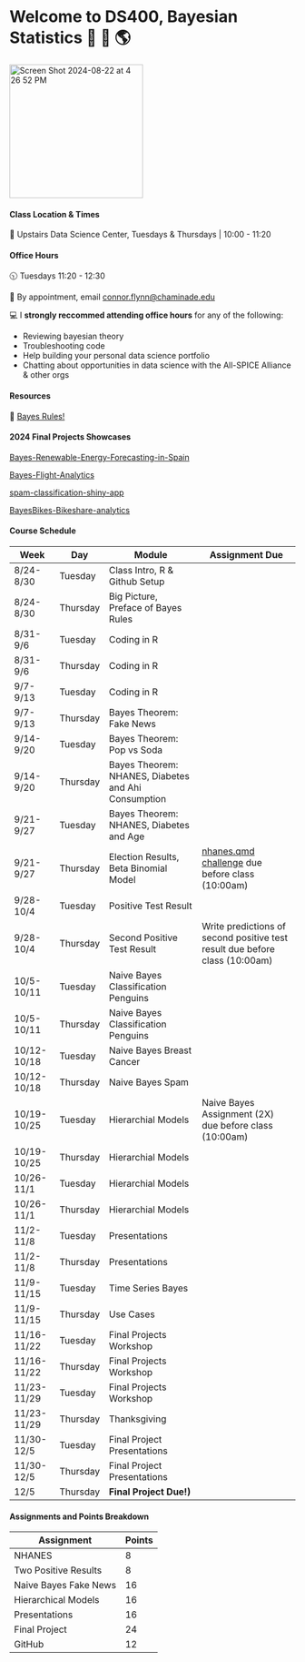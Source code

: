# Welcome to DS400, Bayesian Statistics 🌊 🌱 🌎


<img width="235" alt="Screen Shot 2024-08-22 at 4 26 52 PM" src="https://github.com/user-attachments/assets/20e929e1-18ea-4cc7-a15e-9ed24af27f31">



#### Class Location & Times
🏫 Upstairs Data Science Center, Tuesdays & Thursdays | 10:00 - 11:20 

#### Office Hours

🕥 Tuesdays 11:20 - 12:30


📆 By appointment, email connor.flynn@chaminade.edu


💻 I **strongly reccommed attending office hours** for any of the following:

- Reviewing bayesian theory
- Troubleshooting code
- Help building your personal data science portfolio
- Chatting about opportunities in data science with the All-SPICE Alliance & other orgs

#### Resources

📕 [Bayes Rules!](https://www.bayesrulesbook.com/)

#### 2024 Final Projects Showcases

[Bayes-Renewable-Energy-Forecasting-in-Spain](https://github.com/anishitomi/Bayes-Renewable-Energy-Forecasting-in-Spain)

[Bayes-Flight-Analytics](https://github.com/selenabuttery/Bayes-Flight-Analytics)

[spam-classification-shiny-app
](https://github.com/lydiahefel/spam-classification-shiny-app/tree/main)

[BayesBikes-Bikeshare-analytics](https://github.com/aekau21/BayesBikes-Bikeshare-analytics)



#### Course Schedule


| Week         | Day       | Module                                                             | Assignment Due |
|--------------|-----------|--------------------------------------------------------------------|----------------|
| 8/24-8/30    | Tuesday   | Class Intro, R & Github Setup                                    |                |
| 8/24-8/30    | Thursday  | Big Picture, Preface of Bayes Rules                              |                |
| 8/31-9/6     | Tuesday   | Coding in R                                                      |                |
| 8/31-9/6     | Thursday  |  Coding in R                                                     |                |
| 9/7-9/13     | Tuesday   |   Coding in R                                                    |                |
| 9/7-9/13     | Thursday  | Bayes Theorem: Fake News                                         |                |
| 9/14-9/20    | Tuesday   | Bayes Theorem: Pop vs Soda                                       |                |
| 9/14-9/20    | Thursday  | Bayes Theorem: NHANES, Diabetes and Ahi Consumption              |                |
| 9/21-9/27    | Tuesday   | Bayes Theorem: NHANES, Diabetes and Age                          |                |
| 9/21-9/27    | Thursday  | Election Results, Beta Binomial Model                            | [nhanes.qmd challenge](https://chaminade.instructure.com/courses/36857/assignments/369280) due before class (10:00am) |
| 9/28-10/4    | Tuesday   | Positive Test Result                                             |                |
| 9/28-10/4    | Thursday  | Second Positive Test Result                                      | Write predictions of second positive test result due before class (10:00am) |
| 10/5-10/11   | Tuesday   | Naive Bayes Classification Penguins                              |                |
| 10/5-10/11   | Thursday  | Naive Bayes Classification Penguins                              |                |
| 10/12-10/18  | Tuesday   | Naive Bayes Breast Cancer                                        |                |
| 10/12-10/18  | Thursday  | Naive Bayes Spam                                                 |                |
| 10/19-10/25  | Tuesday   | Hierarchial Models                                               | Naive Bayes Assignment (2X) due before class (10:00am) |
| 10/19-10/25  | Thursday  | Hierarchial Models                                               |                |
| 10/26-11/1   | Tuesday   | Hierarchial Models                                               |                |
| 10/26-11/1   | Thursday  | Hierarchial Models                                               |                |
| 11/2-11/8    | Tuesday   | Presentations                                                    |                |
| 11/2-11/8    | Thursday  | Presentations                                                    |                |
| 11/9-11/15   | Tuesday   | Time Series Bayes                                                |                |
| 11/9-11/15   | Thursday  | Use Cases                                                        |                |
| 11/16-11/22  | Tuesday   | Final Projects Workshop                                          |                |
| 11/16-11/22  | Thursday  | Final Projects Workshop                                          |                |
| 11/23-11/29  | Tuesday   | Final Projects Workshop                                          |                |
| 11/23-11/29  | Thursday  | Thanksgiving                                                     |                |
| 11/30-12/5   | Tuesday   | Final Project Presentations                                      |                |
| 11/30-12/5   | Thursday  | Final Project Presentations                                      |                |
| 12/5        | Thursday  | **Final Project Due!)**                              |                |



#### Assignments and Points Breakdown

| Assignment              | Points |
|-------------------------|--------|
| NHANES                  | 8      |
| Two Positive Results     | 8      |
| Naive Bayes Fake News    | 16     |
| Hierarchical Models      | 16     |
| Presentations            | 16     |
| Final Project            | 24     |
| GitHub                   | 12     |


